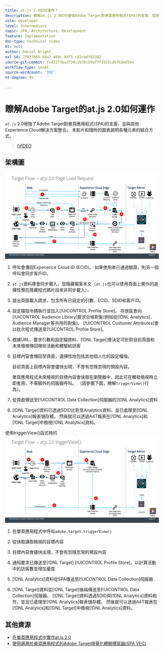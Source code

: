 ```yaml
---
title: at.js 2.0如何運作？
description: 瞭解at.js 2.0如何增強Adobe Target對單頁應用程式(SPA)的支援，並與其他Experience Cloud解決方案整合。
role: Developer
level: Intermediate
topic: SPA, Architecture, Development
feature: Implementation
doc-type: technical video
kt: null
author: Daniel Wright
exl-id: 7f037665-88a7-469c-8df5-c82cb0f65382
source-git-commit: fcd2273ba373dc2b3bc59a77f1925cdb7b2ed3ee
workflow-type: tm+mt
source-wordcount: '392'
ht-degree: 0%

---
```


# 瞭解Adobe Target的at.js 2.0如何運作

`at.js` 2.0增強了Adobe Target對單頁應用程式(SPA)的支援，並與其他Experience Cloud解決方案整合。 本影片和隨附的圖表說明各種元素的結合方式。

>[!VIDEO](https://video.tv.adobe.com/v/26250?quality=12)

## 架構圖

![at.js 2.0在頁面載入時的行為](assets/pageload.png)

1. 呼叫會傳回Experience Cloud ID (ECID)。 如果使用者已通過驗證，則另一個呼叫會同步客戶ID。

1. `at.js`資料庫會同步載入，並隱藏檔案本文（`at.js`也可以使用頁面上實作的選擇性預先隱藏程式碼片段來非同步載入）。

1. 提出頁面載入請求，包含所有已設定的引數、ECID、SDID和客戶ID。

1. 設定檔指令碼執行並加入[!UICONTROL Profile Store]。 存放區會向[!UICONTROL Audience Library]要求合格對象(例如從[!DNL Analytics]、Audience Manager等共用的對象)。 [!UICONTROL Customer Attributes]會以批次程式傳送至[!UICONTROL Profile Store]。
1. 根據URL、要求引數和設定檔資料，[!DNL Target]會決定可針對目前頁面和未來檢視傳回哪些活動和體驗給訪客

1. 目標內容會傳回至頁面，選擇性地包括其他個人化的設定檔值。

   目前頁面上目標內容會儘快出現，不會有忽隱忽現的預設內容。

   單頁應用程式未來檢視的目標內容會快取在瀏覽器中，因此可在觸發檢視時立即套用，不需額外的伺服器呼叫。 （請參閱下圖，瞭解`triggerView()`行為）。

1. 從頁面傳送至[!UICONTROL Data Collection]伺服器的[!DNL Analytics]資料
1. [!DNL Target]資料已透過SDID比對至Analytics資料，並已處理至[!DNL Analytics]報表儲存體。 然後就可以透過A4T報表在[!DNL Analytics]和[!DNL Target]中檢視[!DNL Analytics]資料。

使用triggerView()函式時的![at.js 2.0行為](assets/triggerview.png)

1. 在單頁應用程式中呼叫`adobe.target.triggerView()`
1. 從快取讀取檢視的目標內容

1. 目標內容會儘快出現，不會有忽隱忽現的預設內容

1. 通知要求已傳送至[!DNL Target] [!UICONTROL Profile Store]，以計算活動中的訪客數並增加量度
1. [!DNL Analytics]資料從SPA傳送至[!UICONTROL Data Collection]伺服器

1. [!DNL Target]資料從[!DNL Target]後端傳送至[!UICONTROL Data Collection]伺服器。 [!DNL Target]資料透過SDID與[!DNL Analytics]資料相符，並且已處理至[!DNL Analytics]報表儲存體。 然後就可以透過A4T報表在[!DNL Analytics]和[!DNL Target]中檢視[!DNL Analytics]資料。

## 其他資源

* [在單頁應用程式中實作at.js 2.0](implement-atjs-20-in-a-single-page-application.md)
* [使用適用於單頁應用程式的Adobe Target視覺化體驗撰寫器(SPA VEC)](../experiences/use-the-visual-experience-composer-for-single-page-applications.md)
